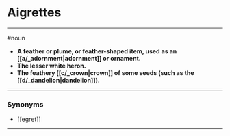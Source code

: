 # Aigrettes
---
#noun
- **A feather or plume, or feather-shaped item, used as an [[a/_adornment|adornment]] or ornament.**
- **The lesser white heron.**
- **The feathery [[c/_crown|crown]] of some seeds (such as the [[d/_dandelion|dandelion]]).**
---
### Synonyms
- [[egret]]
---
